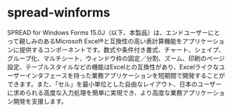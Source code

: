 # spread-winforms
SPREAD for Windows Forms 15.0J（以下、本製品）は、エンドユーザーにとって親しみのあるMicrosoft Excel®と互換性の高い表計算機能をアプリケーションに提供するコンポーネントです。数式や条件付き書式、チャート、シェイプ、グループ化、マルチシート、ウィンドウ枠の固定／分割、ズーム、印刷のページ設定、テーブルスタイルなどの機能はExcelとの互換性があり、Excelライクなユーザーインタフェースを持った業務アプリケーションを短期間で開発することができます。また、「セル」を最小単位とした自由なレイアウト、日本のユーザーに求められる高度な入力処理を簡単に実現でき、より高度な業務アプリケーション開発を支援します。
